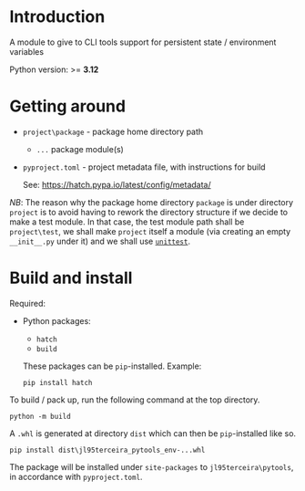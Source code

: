 # Introduction

A module to give to CLI tools support for persistent state / environment variables

Python version: >= **3.12**

# Getting around

- `project\package` - package home directory path

  - `...` package module(s)

- `pyproject.toml` - project metadata file, with instructions for build

  See: https://hatch.pypa.io/latest/config/metadata/

*NB*: The reason why the package home directory `package` is under directory `project` is to avoid having to rework the directory structure if we decide to make a test module. In that case, the test module path shall be `project\test`, we shall make `project` itself a module (via creating an empty `__init__.py` under it) and we shall use [`unittest`](https://docs.python.org/3/library/unittest.html#module-unittest).

# Build and install

Required:

- Python packages:

  - `hatch`
  - `build`

  These packages can be `pip`-installed. Example:

  ```
  pip install hatch
  ```

To build / pack up, run the following command at the top directory.

```
python -m build
```

A `.whl` is generated at directory `dist` which can then be `pip`-installed like so.

```
pip install dist\jl95terceira_pytools_env-...whl
```

The package will be installed under `site-packages` to `jl95terceira\pytools`, in accordance with `pyproject.toml`.
